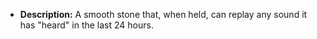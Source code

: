 - **Description:** A smooth stone that, when held, can replay any sound it has "heard" in the last 24 hours.